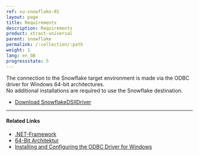 ```yaml
---
ref: xu-snowflake-01
layout: page
title: Requirements
description: Requirements
product: xtract-universal
parent: snowflake
permalink: /:collection/:path
weight: 1
lang: en_GB
progressstate: 5
---
```

The connection to the Snowflake target environment is made via the ODBC driver for Windows 64-bit architectures.<br>
No additional installations are required to use the Snowflake destination.

- [Download SnowflakeDSIIDriver](https://sfc-repo.snowflakecomputing.com/odbc/win64/latest/index.html)

*****
#### Related Links
- [.NET-Framework](../../einfuehrung/systemvoraussetzungen#andere-anwendungen-und-frameworks)
- [64-Bit Architektur](../../einfuehrung/systemvoraussetzungen#hardware-anforderungen)
- [Installing and Configuring the ODBC Driver for Windows](https://docs.snowflake.com/en/user-guide/odbc-windows.html)


